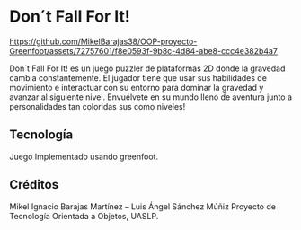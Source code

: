 # Don´t Fall For It!



https://github.com/MikelBarajas38/OOP-proyecto-Greenfoot/assets/72757601/f8e0593f-9b8c-4d84-abe8-ccc4e382b4a7



Don´t Fall For It! es un juego puzzler de plataformas 2D donde la gravedad cambia constantemente. El jugador tiene que usar sus habilidades de movimiento e interactuar con su entorno para dominar la gravedad y avanzar al siguiente nivel. Envuélvete en su mundo lleno de aventura junto a personalidades tan coloridas sus como niveles!

## Tecnología
Juego Implementado usando greenfoot.

## Créditos
Mikel Ignacio Barajas Martínez – Luis Ángel Sánchez Múñiz
Proyecto de Tecnología Orientada a Objetos, UASLP.
